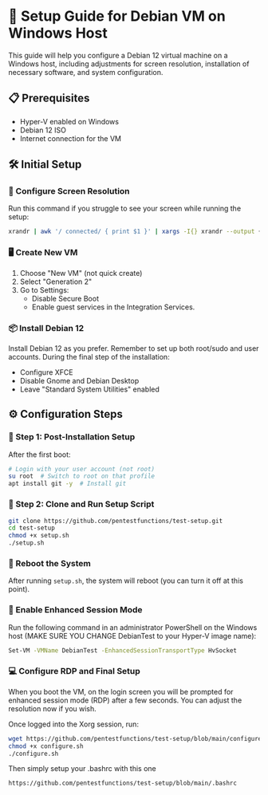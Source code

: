 # 🚀 Setup Guide for Debian VM on Windows Host

This guide will help you configure a Debian 12 virtual machine on a Windows host, including adjustments for screen resolution, installation of necessary software, and system configuration.

## 📋 Prerequisites
- Hyper-V enabled on Windows
- Debian 12 ISO
- Internet connection for the VM

## 🛠 Initial Setup

### 🔧 Configure Screen Resolution
Run this command if you struggle to see your screen while running the setup:

```bash
xrandr | awk '/ connected/ { print $1 }' | xargs -I{} xrandr --output {} --mode 1920x1080
```

### 🖥 Create New VM
1. Choose "New VM" (not quick create)
2. Select "Generation 2"
3. Go to Settings:
   - Disable Secure Boot
   - Enable guest services in the Integration Services.

### 📦 Install Debian 12
Install Debian 12 as you prefer. Remember to set up both root/sudo and user accounts. During the final step of the installation:
- Configure XFCE
- Disable Gnome and Debian Desktop
- Leave "Standard System Utilities" enabled

## ⚙️ Configuration Steps

### 🌟 Step 1: Post-Installation Setup
After the first boot:
```bash
# Login with your user account (not root)
su root  # Switch to root on that profile
apt install git -y  # Install git
```

### 📡 Step 2: Clone and Run Setup Script
```bash
git clone https://github.com/pentestfunctions/test-setup.git
cd test-setup
chmod +x setup.sh
./setup.sh
```

### 🔄 Reboot the System
After running `setup.sh`, the system will reboot (you can turn it off at this point).

### 🔌 Enable Enhanced Session Mode
Run the following command in an administrator PowerShell on the Windows host (MAKE SURE YOU CHANGE DebianTest to your Hyper-V image name):
```bash
Set-VM -VMName DebianTest -EnhancedSessionTransportType HvSocket
```

### 💻 Configure RDP and Final Setup
When you boot the VM, on the login screen you will be prompted for enhanced session mode (RDP) after a few seconds. You can adjust the resolution now if you wish.

Once logged into the Xorg session, run:
```bash
wget https://github.com/pentestfunctions/test-setup/blob/main/configure.sh
chmod +x configure.sh
./configure.sh
```

Then simply setup your .bashrc with this one
```
https://github.com/pentestfunctions/test-setup/blob/main/.bashrc
```
